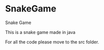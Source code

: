 # SnakeGame
Snake Game

This is a snake game made in java

For all the code please move to the src folder.
